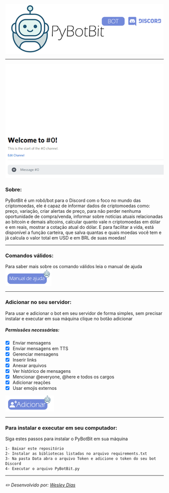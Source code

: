![bot](https://github.com/WeDias/PyBotBit/blob/master/ignorar/bot0.png)

---
![Criptomoedas](https://github.com/WeDias/PyBotBit/blob/master/ignorar/Criptomoedas.gif)

### Sobre:
PyBotBit é um robô/bot para o Discord com o foco no mundo das criptomoedas, ele é
capaz de informar dados de criptomoedas como: preço, variação, criar alertas de
preço, para não perder nenhuma oportunidade de compra/venda, informar sobre
notícias atuais relacionadas ao bitcoin e demais altcoins, calcular quanto vale n
criptomoedas em dólar e em reais, mostrar a cotação atual do dólar. E para facilitar a
vida, está disponível a função carteira, que salva quantas e quais moedas você tem e já
calcula o valor total em USD e em BRL de suas moedas!


---
### Comandos válidos:
Para saber mais sobre os comando válidos leia o manual de ajuda   
[![manual](https://github.com/WeDias/PyBotBit/blob/master/ignorar/ajuda_btn0.png)](https://github.com/WeDias/PyBotBit/blob/master/Manual%20de%20ajuda.pdf)

---
### Adicionar no seu servidor:
Para usar e adicionar o bot em seu servidor de forma simples, sem precisar instalar e executar em sua máquina clique no botão adicionar

##### Permissões necessárias:
- [x] Enviar mensagens
- [x] Enviar mensagens em TTS
- [x] Gerenciar mensagens
- [x] Inserir links
- [x] Anexar arquivos
- [x] Ver histórico de mensagens
- [x] Mencionar @everyone, @here e todos os cargos
- [x] Adicionar reações
- [x] Usar emojis externos

[![adicionar](https://github.com/WeDias/PyBotBit/blob/master/ignorar/addbot0.png)](https://discordapp.com/oauth2/authorize?client_id=701186412799721523&permissions=522304&scope=bot)

---
### Para instalar e executar em seu computador:
Siga estes passos para instalar o PyBotBit em sua máquina
```
1- Baixar este repositório
2- Instalar as bibliotecas listadas no arquivo requirements.txt
3- Na pasta Data abra o arquivo Token e adicione o token do seu bot Discord
4- Executar o arquivo PyBotBit.py
```

---
###### ✏️ Desenvolvido por: [*Wesley Dias*](https://github.com/WeDias)
